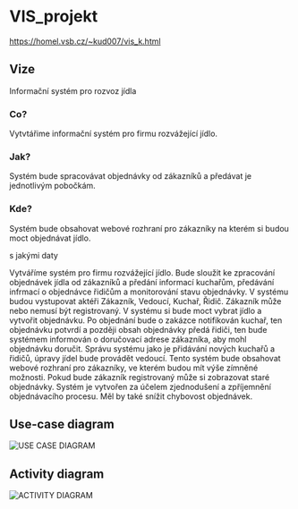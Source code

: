 # VIS_projekt
<https://homel.vsb.cz/~kud007/vis_k.html>

## Vize
Informační systém pro rozvoz jídla

### Co?
Vytvtářime informační systém pro firmu rozvážející jídlo.

### Jak?
Systém bude spracovávat objednávky od zákazníků a předávat je jednotlivým pobočkám.

### Kde?
Systém bude obsahovat webové rozhraní pro zákazníky na kterém si budou moct objednávat jídlo.

s jakými daty

Vytváříme systém pro firmu rozvážející jídlo. Bude sloužit ke zpracování objednávek jídla od zákazníků a předání informací kuchařům, předávání infrmací o objednávce řidičům a monitorování stavu objednávky. V systému budou vystupovat aktéři Zákazník, Vedoucí, Kuchař, Řidič. Zákazník může nebo nemusí být registrovaný. V systému si bude moct vybrat jídlo a vytvořit objednávku. Po objednání bude o zakázce notifikován kuchař, ten objednávku potvrdí a později obsah objednávky předá řidiči, ten bude systémem informován o doručovací adrese zákazníka, aby mohl objednávku doručit. Správu systému jako je přidávání nových kuchařů a řidičů, úpravy jídel bude provádět vedoucí. Tento systém bude obsahovat webové rozhraní pro zákazníky, ve kterém budou mít výše zímněné možnosti. Pokud bude zákazník registrovaný může si zobrazovat staré objednávky.
Systém je vytvořen za účelem zjednodušení a zpříjemnění objednávacího procesu. Měl by také snížit chybovost objednávek.
 
## Use-case diagram
![USE CASE DIAGRAM](https://github.com/vitvlasanek/VIS_projekt/blob/master/UseCaseDiagram-Str%C3%A1nka-1.drawio.png)

## Activity diagram
![ACTIVITY DIAGRAM](https://github.com/vitvlasanek/VIS_projekt/blob/master/UseCaseDiagram-Str%C3%A1nka-2.png)
